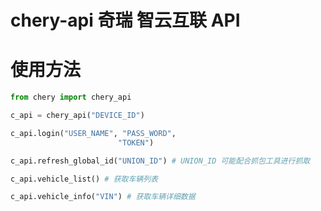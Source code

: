 # chery-api 奇瑞 智云互联 API

# 使用方法

```python
from chery import chery_api

c_api = chery_api("DEVICE_ID")

c_api.login("USER_NAME", "PASS_WORD",
                        "TOKEN")

c_api.refresh_global_id("UNION_ID") # UNION_ID 可能配合抓包工具进行抓取

c_api.vehicle_list() # 获取车辆列表

c_api.vehicle_info("VIN") # 获取车辆详细数据
```
